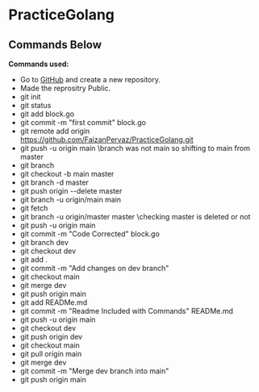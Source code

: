 # PracticeGolang

## Commands Below

**Commands used:**
   - Go to [GitHub](https://github.com/) and create a new repository.
   - Made the reprositry Public.
   - git init
   - git status
   - git add block.go
   - git commit -m "first commit" block.go
   - git remote add origin https://github.com/FaizanPervaz/PracticeGolang.git
   - git push -u origin main \\branch was not main so shifting to main from master
   - git branch
   - git checkout -b main master
   - git branch -d master
   - git push origin --delete master
   - git branch -u origin/main main
   - git fetch
   - git branch -u origin/master master \\checking master is deleted or not
   - git push -u origin main
   - git commit -m "Code Corrected" block.go
   - git branch dev
   - git checkout dev
   - git add .
   - git commit -m "Add changes on dev branch"
   - git checkout main
   - git merge dev
   - git push origin main
   - git add READMe.md
   - git commit -m "Readme Included with Commands" READMe.md
   - git push -u origin main
   - git checkout dev
   - git push origin dev
   - git checkout main
   - git pull origin main
   - git merge dev
   - git commit -m "Merge dev branch into main"
   - git push origin main

